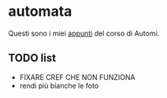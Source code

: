 # automata

Questi sono i miei [appunti](<https://raw.githubusercontent.com/ph04/automata/main/Automi: Calcolabilità e Complessità.pdf>) del corso di Automi.

## TODO list

- FIXARE CREF CHE NON FUNZIONA
- rendi più bianche le foto
